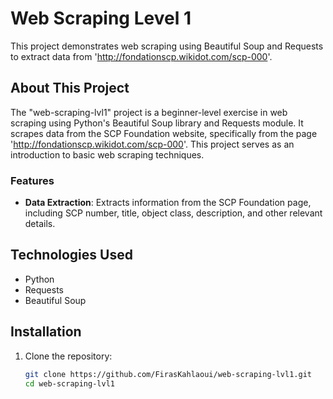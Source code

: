 # Web Scraping Level 1

This project demonstrates web scraping using Beautiful Soup and Requests to extract data from 'http://fondationscp.wikidot.com/scp-000'.

## About This Project

The "web-scraping-lvl1" project is a beginner-level exercise in web scraping using Python's Beautiful Soup library and Requests module. It scrapes data from the SCP Foundation website, specifically from the page 'http://fondationscp.wikidot.com/scp-000'. This project serves as an introduction to basic web scraping techniques.

### Features

- **Data Extraction**: Extracts information from the SCP Foundation page, including SCP number, title, object class, description, and other relevant details.

## Technologies Used

- Python
- Requests
- Beautiful Soup

## Installation

1. Clone the repository:

   ```bash
   git clone https://github.com/FirasKahlaoui/web-scraping-lvl1.git
   cd web-scraping-lvl1
